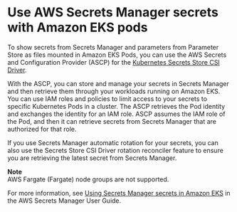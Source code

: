 # Use AWS Secrets Manager secrets with Amazon EKS pods<a name="manage-secrets"></a>

To show secrets from Secrets Manager and parameters from Parameter Store as files mounted in Amazon EKS Pods, you can use the AWS Secrets and Configuration Provider \(ASCP\) for the [Kubernetes Secrets Store CSI Driver](https://secrets-store-csi-driver.sigs.k8s.io/)\.

With the ASCP, you can store and manage your secrets in Secrets Manager and then retrieve them through your workloads running on Amazon EKS\. You can use IAM roles and policies to limit access to your secrets to specific Kubernetes Pods in a cluster\. The ASCP retrieves the Pod identity and exchanges the identity for an IAM role\. ASCP assumes the IAM role of the Pod, and then it can retrieve secrets from Secrets Manager that are authorized for that role\.

If you use Secrets Manager automatic rotation for your secrets, you can also use the Secrets Store CSI Driver rotation reconciler feature to ensure you are retrieving the latest secret from Secrets Manager\.

**Note**  
AWS Fargate \(Fargate\) node groups are not supported\.

For more information, see [Using Secrets Manager secrets in Amazon EKS](https://docs.aws.amazon.com/secretsmanager/latest/userguide/integrating_csi_driver.html) in the AWS Secrets Manager User Guide\.